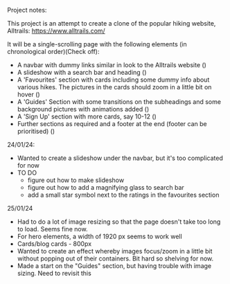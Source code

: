Project notes:

This project is an attempt to create a clone of the popular hiking website, Alltrails:
https://www.alltrails.com/

It will be a single-scrolling page with the following elements (in chronological order)(Check off):

- A navbar with dummy links similar in look to the Alltrails website ()
- A slideshow with a search bar and heading ()
- A 'Favourites' section with cards including some dummy info about various hikes. The pictures in the cards should zoom in a little bit on hover ()
- A 'Guides' Section with some transitions on the subheadings and some background pictures with animations added ()
- A 'Sign Up' section with more cards, say 10-12 ()
- Further sections as required and a footer at the end (footer can be prioritised) ()




24/01/24:
- Wanted to create a slideshow under the navbar, but it's too complicated for now
- TO DO
    - figure out how to make slideshow
    - figure out how to add a magnifying glass to search bar
    - add a small star symbol next to the ratings in the favourites section


25/01/24
- Had to do a lot of image resizing so that the page doesn't take too long to load. Seems fine now.
- For hero elements, a width of 1920 px seems to work well
- Cards/blog cards - 800px
- Wanted to create an effect whereby images focus/zoom in a little bit without popping out of their containers. Bit hard so shelving for now.
- Made a start on the "Guides" section, but having trouble with image sizing. Need to revisit this

